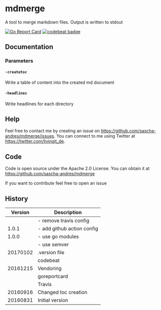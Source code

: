 # mdmerge

A tool to merge markdown files. Output is written to stdout

[![Go Report Card](https://goreportcard.com/badge/github.com/sascha-andres/mdmerge)](https://goreportcard.com/report/github.com/sascha-andres/mdmerge) [![codebeat badge](https://codebeat.co/badges/640b163c-db4a-4bc4-827e-86b2daa1698e)](https://codebeat.co/projects/github-com-sascha-andres-mdmerge)

## Documentation

### Parameters

#### `-createtoc`

Write a table of content into the created md document

#### `-headlines`

Write headlines for each directory

## Help

Feel free to contact me by creating an issue on https://github.com/sascha-andres/mdmerge/issues.
You can connect to me using Twitter at https://twitter.com/livingit_de.

## Code ##

Code is open source under the Apache 2.0 License. You can obtain it at https://github.com/sascha-andres/mdmerge

If you want to contribute feel free to open an issue

## History

|Version|Description|
|---|---|
||- remove travis config|
|1.0.1|- add github action config|
|1.0.0|- use go modules|
||- use semver|
|20170102|.version file|
||codebeat|
|20161215|Vendoring|
||goreportcard|
||Travis|
|20160916|Changed toc creation|
|20160831|Initial version|
